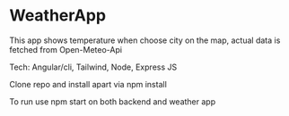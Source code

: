 # WeatherApp

This app shows temperature when choose city on the map, actual data is fetched from Open-Meteo-Api

Tech: Angular/cli, Tailwind, Node, Express JS

Clone repo and install apart via npm install

To run use npm start on both backend and weather app

